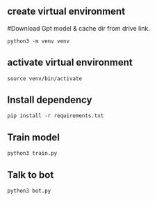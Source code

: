 ## create virtual environment
#Download Gpt model & cache dir from drive link.
```
python3 -m venv venv
```
## activate virtual environment
```
source venv/bin/activate
```
## Install dependency
```
pip install -r requirements.txt
```
## Train model
```
python3 train.py
```
## Talk to bot
```
python3 bot.py
```
